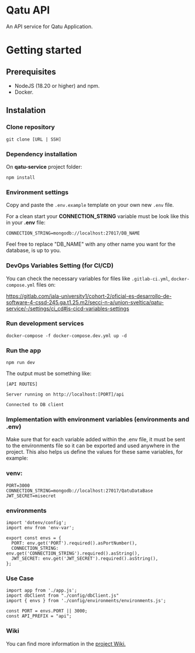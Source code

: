 # Qatu API

An API service for Qatu Application.


# Getting started

## Prerequisites
* NodeJS (18.20 or higher) and npm. 
* Docker.

## Instalation

### Clone repository
```
git clone [URL | SSH]
```
### Dependency installation

On **qatu-service** project folder:

```
npm install
```

### Environment settings

Copy and paste the `.env.example` template on your own new `.env` file.

For a clean start your **CONNECTION_STRING** variable must be look like this in your **.env** file:

```
CONNECTION_STRING=mongodb://localhost:27017/DB_NAME
```

Feel free to replace "DB_NAME" with any other name you want for the database, is up to you.

### DevOps Variables Setting (for CI/CD)

You can check the necessary variables for files like `.gitlab-ci.yml`, `docker-compose.yml` files on:

https://gitlab.com/jala-university1/cohort-2/oficial-es-desarrollo-de-software-4-cssd-245.ga.t1.25.m2/secci-n-a/union-sveltica/qatu-service/-/settings/ci_cd#js-cicd-variables-settings



### Run development services

```
docker-compose -f docker-compose.dev.yml up -d
```

### Run the app

```
npm run dev
```

The output must be something like:

`[API ROUTES]`

`Server running on http://localhost:[PORT]/api`

`Connected to DB client`

### Implementation with environment variables (environments and .env)

Make sure that for each variable added within the .env file, it must be sent to the environments file so it can be exported and used anywhere in the project. This also helps us define the values ​​for these same variables, for example:

### venv:
```
PORT=3000
CONNECTION_STRING=mongodb://localhost:27017/QatuDataBase
JWT_SECRET=misecret
```

### environments
```
import 'dotenv/config';
import env from 'env-var';

export const envs = {
  PORT: env.get('PORT').required().asPortNumber(),
  CONNECTION_STRING: env.get('CONNECTION_STRING').required().asString(),
  JWT_SECRET: env.get('JWT_SECRET').required().asString(),
};
```

### Use Case
```
import app from './app.js';
import dbClient from "./config/dbClient.js"
import { envs } from './config/environments/environments.js';

const PORT = envs.PORT || 3000;
const API_PREFIX = "api";
```

### Wiki

You can find more information in the [project Wiki.](https://gitlab.com/groups/jala-university1/cohort-2/oficial-es-desarrollo-de-software-4-cssd-245.ga.t1.25.m2/secci-n-a/union-sveltica/-/wikis/home)
